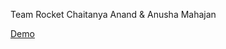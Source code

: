 Team Rocket
Chaitanya Anand & Anusha Mahajan

[Demo](https://www.loom.com/share/2ed849f64b174512b9b9158cde31fada)
